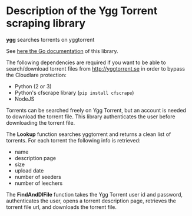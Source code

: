 # Description of the Ygg Torrent scraping library

**ygg** searches torrents on yggtorrent

See [here the Go documentation](https://godoc.org/github.com/juliensalinas/torrengo/ygg) of this library.

The following dependencies are required if you want to be able to search/download torrent files from <http://yggtorrent.se> in order to bypass the Cloudlare protection:

* Python (2 or 3)
* Python's cfscrape library (`pip install cfscrape`)
* NodeJS

Torrents can be searched freely on Ygg Torrent, but an account is needed to download the torrent file. This library authenticates the user before downloading the torrent file.

The **Lookup** function searches yggtorrent and returns a clean list of torrents. For each torrent the following info is retrieved:

* name
* description page
* size
* upload date
* number of seeders
* number of leechers

The **FindAndDlFile** function takes the Ygg Torrent user id and password, authenticates the user, opens a torrent description page, retrieves the torrent file url, and downloads the torrent file.
